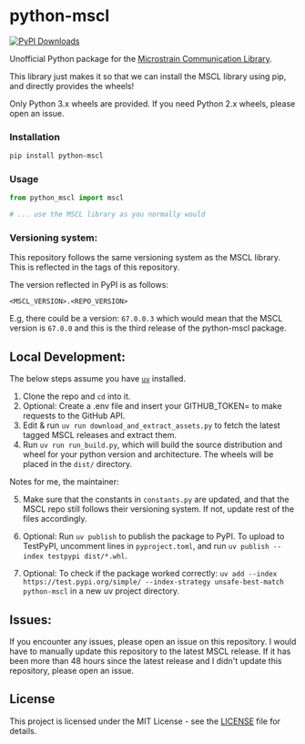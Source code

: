 # python-mscl

[![PyPI Downloads](https://static.pepy.tech/badge/python-mscl/week)](https://pepy.tech/projects/python-mscl)

Unofficial Python package for the [Microstrain Communication Library](https://github.com/LORD-MicroStrain/MSCL/tree/master).

This library just makes it so that we can install the MSCL library using pip, and directly provides the wheels!

Only Python 3.x wheels are provided. If you need Python 2.x wheels, please open an issue.

### Installation

```bash
pip install python-mscl
```

### Usage

```python
from python_mscl import mscl

# ... use the MSCL library as you normally would
```

### Versioning system:

This repository follows the same versioning system as the MSCL library. This is reflected in the tags of this repository.

The version reflected in PyPI is as follows:

```
<MSCL_VERSION>.<REPO_VERSION>
```

E.g, there could be a version: `67.0.0.3` which would mean that the MSCL version is `67.0.0` and this is the third release of the python-mscl package.

## Local Development:

The below steps assume you have [`uv`](https://docs.astral.sh/uv/) installed.

1. Clone the repo and `cd` into it.
2. Optional: Create a .env file and insert your GITHUB_TOKEN= to make requests to the GitHub API.
3. Edit & run `uv run download_and_extract_assets.py` to fetch the latest tagged MSCL releases and extract them.
4. Run `uv run run_build.py`, which will build the source distribution and wheel for your python
version and architecture. The wheels will be placed in the `dist/` directory.

Notes for me, the maintainer:

5. Make sure that the constants in `constants.py` are updated, and that the MSCL repo still follows their
versioning system. If not, update rest of the files accordingly.

6. Optional: Run `uv publish` to publish the package to PyPI. To upload to TestPyPI, uncomment lines in `pyproject.toml`, and run `uv publish --index testpypi dist/*.whl`.

7. Optional: To check if the package worked correctly: `uv add --index https://test.pypi.org/simple/ --index-strategy unsafe-best-match python-mscl` in a new uv project directory.


## Issues:

If you encounter any issues, please open an issue on this repository. I would have to 
manually update this repository to the latest MSCL release. If it has been more than 48 hours since the latest release and I didn't update this repository, please open an issue. 

## License

This project is licensed under the MIT License - see the [LICENSE](LICENSE) file for details.

